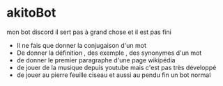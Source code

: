 # akitoBot
mon bot discord il sert pas à grand chose et il est pas fini
- Il ne fais que donner la conjugaison d'un mot
- De donner la définition , des exemple , des synonymes d'un mot
- de donner le premier paragraphe d'une page wikipédia
- de jouer de la musique depuis youtube mais c'est pas très développé
- de jouer au pierre feuille ciseau et aussi au pendu
fin un bot normal 
